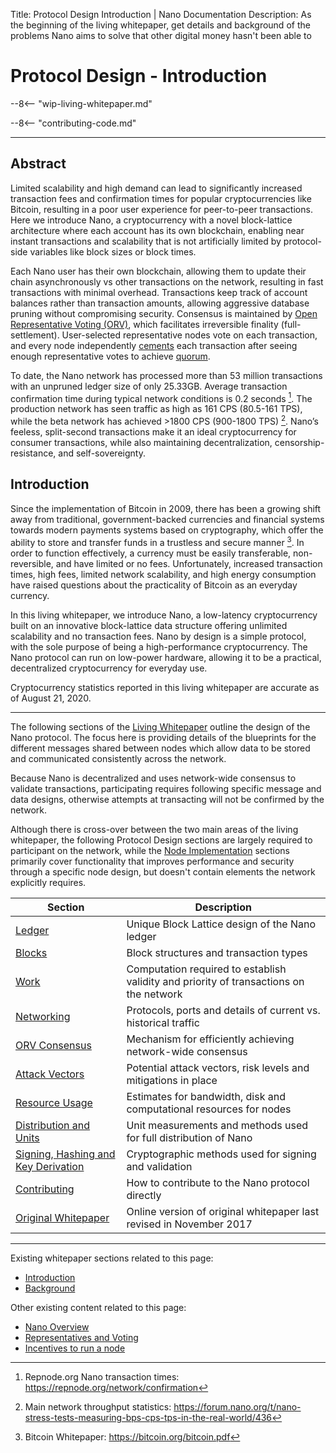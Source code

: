 Title: Protocol Design Introduction | Nano Documentation
Description: As the beginning of the living whitepaper, get details and background of the problems Nano aims to solve that other digital money hasn't been able to

# Protocol Design - Introduction

--8<-- "wip-living-whitepaper.md"

--8<-- "contributing-code.md"

---

## Abstract

Limited scalability and high demand can lead to significantly increased transaction fees and confirmation times for popular cryptocurrencies like Bitcoin, resulting in a poor user experience for peer-to-peer transactions. Here we introduce Nano, a cryptocurrency with a novel block-lattice architecture where each account has its own blockchain, enabling near instant transactions and scalability that is not artificially limited by protocol-side variables like block sizes or block times. 

Each Nano user has their own blockchain, allowing them to update their chain asynchronously vs other transactions on the network, resulting in fast transactions with minimal overhead. Transactions keep track of account balances rather than transaction amounts, allowing aggressive database pruning without compromising security. Consensus is maintained by [Open Representative Voting (ORV)](../glossary.md#open-representative-voting-orv), which facilitates irreversible finality (full-settlement). User-selected representative nodes vote on each transaction, and every node independently [cements](../glossary.md#cementing) each transaction after seeing enough representative votes to achieve [quorum](../glossary.md#quorum).

To date, the Nano network has processed more than 53 million transactions with an unpruned ledger size of only 25.33GB. Average transaction confirmation time during typical network conditions is 0.2 seconds [^1]. The production network has seen traffic as high as 161 CPS (80.5-161 TPS), while the beta network has achieved >1800 CPS (900-1800 TPS) [^2]. Nano’s feeless, split-second transactions make it an ideal cryptocurrency for consumer transactions, while also maintaining decentralization, censorship-resistance, and self-sovereignty.

## Introduction

Since the implementation of Bitcoin in 2009, there has been a growing shift away from traditional, government-backed currencies and financial systems towards modern payments systems based on cryptography, which offer the ability to store and transfer funds in a trustless and secure manner [^3]. In order to function effectively, a currency must be easily transferable, non-reversible, and have limited or no fees. Unfortunately, increased transaction times, high fees, limited network scalability, and high energy consumption have raised questions about the practicality of Bitcoin as an everyday currency.   

In this living whitepaper, we introduce Nano, a low-latency cryptocurrency built on an innovative block-lattice data structure offering unlimited scalability and no transaction fees. Nano by design is a simple protocol, with the sole purpose of being a high-performance cryptocurrency. The Nano protocol can run on low-power hardware, allowing it to be a practical, decentralized cryptocurrency for everyday use.

Cryptocurrency statistics reported in this living whitepaper are accurate as of August 21, 2020.

---

The following sections of the [Living Whitepaper](../what-is-nano/living-whitepaper.md) outline the design of the Nano protocol. The focus here is providing details of the blueprints for the different messages shared between nodes which allow data to be stored and communicated consistently across the network.

Because Nano is decentralized and uses network-wide consensus to validate transactions, participating requires following specific message and data designs, otherwise attempts at transacting will not be confirmed by the network.

Although there is cross-over between the two main areas of the living whitepaper, the following Protocol Design sections are largely required to participant on the network, while the [Node Implementation](../node-implementation/introduction.md) sections primarily cover functionality that improves performance and security through a specific node design, but doesn't contain elements the network explicitly requires.


| Section | Description |
|---------|-------------|
| [Ledger](ledger.md) | Unique Block Lattice design of the Nano ledger |
| [Blocks](blocks.md) | Block structures and transaction types |
| [Work](work.md) | Computation required to establish validity and priority of transactions on the network | 
| [Networking](networking.md) | Protocols, ports and details of current vs. historical traffic | 
| [ORV Consensus](orv-consensus.md) | Mechanism for efficiently achieving network-wide consensus | 
| [Attack Vectors](attack-vectors.md) | Potential attack vectors, risk levels and mitigations in place  | 
| [Resource Usage](resource-usage.md) | Estimates for bandwidth, disk and computational resources for nodes | 
| [Distribution and Units](distribution-and-units.md) | Unit measurements and methods used for full distribution of Nano | 
| [Signing, Hashing and Key Derivation](signing-hashing-and-key-derivation.md) | Cryptographic methods used for signing and validation | 
| [Contributing](../node-implementation/contributing.md) | How to contribute to the Nano protocol directly | 
| [Original Whitepaper](../whitepaper/english.md) | Online version of original whitepaper last revised in November 2017 | 

---

Existing whitepaper sections related to this page:

* [Introduction](../whitepaper/english.md#introduction)
* [Background](../whitepaper/english.md#background)

Other existing content related to this page:

* [Nano Overview](../what-is-nano/overview.md)
* [Representatives and Voting](/what-is-nano/overview/#representatives-and-voting)
* [Incentives to run a node](https://medium.com/nanocurrency/the-incentives-to-run-a-node-ccc3510c2562)

[^1]: Repnode.org Nano transaction times: https://repnode.org/network/confirmation
[^2]: Main network throughput statistics: https://forum.nano.org/t/nano-stress-tests-measuring-bps-cps-tps-in-the-real-world/436
[^3]: Bitcoin Whitepaper: https://bitcoin.org/bitcoin.pdf